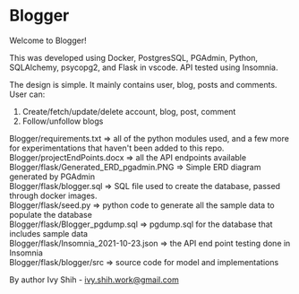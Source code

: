 Blogger
=======


Welcome to Blogger!

This was developed using Docker, PostgresSQL, PGAdmin, Python, SQLAlchemy, psycopg2, and Flask in vscode. API tested using Insomnia.

The design is simple.  It mainly contains user, blog, posts and comments.  
User can:
1. Create/fetch/update/delete account, blog, post, comment
2. Follow/unfollow blogs

Blogger/requirements.txt =>  all of the python modules used, and a few more for experimentations that haven't been added to this repo. <br>
Blogger/projectEndPoints.docx => all the API endpoints available<br>
Blogger/flask/Generated_ERD_pgadmin.PNG =>  Simple ERD diagram generated by PGAdmin<br>
Blogger/flask/blogger.sql => SQL file used to create the database, passed through docker images.  <br>
Blogger/flask/seed.py => python code to generate all the sample data to populate the database<br>
Blogger/flask/Blogger_pgdump.sql => pgdump.sql for the database that includes sample data<br>
Blogger/flask/Insomnia_2021-10-23.json => the API end point testing done in Insomnia<br>
Blogger/flask/blogger/src => source code for model and implementations<br>



By author Ivy Shih - ivy.shih.work@gmail.com
